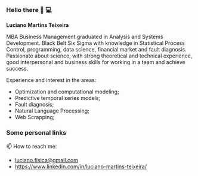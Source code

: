 ### Hello there 👋 💻

**Luciano Martins Teixeira**

MBA Business Management graduated in Analysis and Systems Development. Black Belt Six Sigma with knowledge in Statistical Process Control, programming, data science, financial market and fault diagnosis. Passionate about science, with strong theoretical and technical experience, good interpersonal and business skills for working in a team and achieve success.

Experience and interest in the areas:

- Optimization and computational modeling;
- Predictive temporal series models;
- Fault diagnosis;
- Natural Language Processing;
- Web Scrapping;

### Some personal links

📫 How to reach me:
- luciano.fisica@gmail.com
- https://www.linkedin.com/in/luciano-martins-teixeira/

